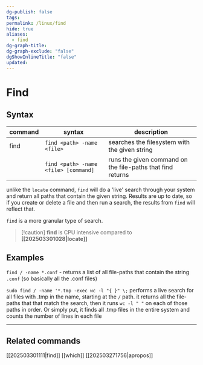 ```yaml
---
dg-publish: false
tags: 
permalink: /linux/find
hide: true
aliases:
  - find
dg-graph-title: 
dg-graph-exclude: "false"
dgShowInlineTitle: "false"
updated:
---
```

# Find

## Syntax

| command | syntax                               | description                                                |
| ------- | ------------------------------------ | ---------------------------------------------------------- |
| find    | `find <path> -name <file>`           | searches the filesystem with the given string              |
|         | `find <path> -name <file> [command]` | runs the given command on the file-paths that find returns |
unlike the `locate` command, `find` will do a 'live' search through your system and return all paths that contain the given string. Results are up to date, so if you create or delete a file and then run a search, the results from `find` will reflect that. 

`find` is a more granular type of search.
>[!caution] **find** is CPU intensive compared to **[[202503301028|locate]]**

## Examples
`find / -name *.conf` - returns a list of all file-paths that contain the string `.conf` (so basically all the .conf files)

`sudo find / -name '*.tmp -exec wc -l "{ }" \;` performs a live search for all files with .tmp in the name, starting at the `/` path. it returns all the file-paths that that match the search, then it runs `wc -l " "` on each of those paths in order. Or simply put, it finds all .tmp files in the entire system and counts the number of lines in each file

------
## Related commands
[[202503301111|find]] [[which]] [[202503271756|apropos]] 